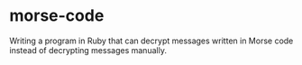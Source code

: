 # morse-code
Writing a program in Ruby that can decrypt messages written in Morse code instead of decrypting messages manually.
